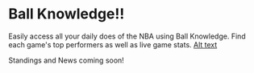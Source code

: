 # Ball Knowledge!!

Easily access all your daily does of the NBA using Ball Knowledge. Find each game's top performers as well as live game stats.
[Alt text](https://file%252B.vscode-resource.vscode-cdn.net/Users/lachlon/BallKnowledge/Example/example1.png?version%253D1704675610336)

Standings and News coming soon!
